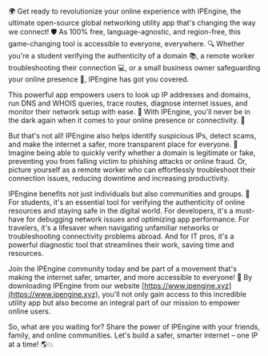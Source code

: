 🌍 Get ready to revolutionize your online experience with IPEngine, the ultimate open-source global networking utility app that's changing the way we connect! 🛡️ As 100% free, language-agnostic, and region-free, this game-changing tool is accessible to everyone, everywhere. 🔍 Whether you're a student verifying the authenticity of a domain 📚, a remote worker troubleshooting their connection 💻, or a small business owner safeguarding your online presence 🏢, IPEngine has got you covered.

This powerful app empowers users to look up IP addresses and domains, run DNS and WHOIS queries, trace routes, diagnose internet issues, and monitor their network setup with ease. 🔧 With IPEngine, you'll never be in the dark again when it comes to your online presence or connectivity. 🌟

But that's not all! IPEngine also helps identify suspicious IPs, detect scams, and make the internet a safer, more transparent place for everyone. 💪 Imagine being able to quickly verify whether a domain is legitimate or fake, preventing you from falling victim to phishing attacks or online fraud. Or, picture yourself as a remote worker who can effortlessly troubleshoot their connection issues, reducing downtime and increasing productivity.

IPEngine benefits not just individuals but also communities and groups. 🌈 For students, it's an essential tool for verifying the authenticity of online resources and staying safe in the digital world. For developers, it's a must-have for debugging network issues and optimizing app performance. For travelers, it's a lifesaver when navigating unfamiliar networks or troubleshooting connectivity problems abroad. And for IT pros, it's a powerful diagnostic tool that streamlines their work, saving time and resources.

Join the IPEngine community today and be part of a movement that's making the internet safer, smarter, and more accessible to everyone! 🚀 By downloading IPEngine from our website [https://www.ipengine.xyz](https://www.ipengine.xyz), you'll not only gain access to this incredible utility app but also become an integral part of our mission to empower online users.

So, what are you waiting for? Share the power of IPEngine with your friends, family, and online communities. Let's build a safer, smarter internet – one IP at a time! 🌎💥